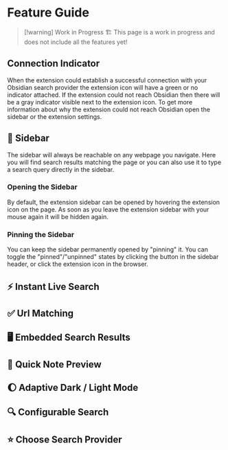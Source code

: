# Feature Guide

> [!warning] Work in Progress 🏗️
> This page is a work in progress and does not include all the features yet!

## Connection Indicator

When the extension could establish a successful connection with your Obsidian search provider the extension icon will have a green or no indicator attached.
If the extension could not reach Obsidian then there will be a gray indicator visible next to the extension icon.
To get more information about why the extension could not reach Obsidian open the sidebar or the extension settings.

## 📑 Sidebar

The sidebar will always be reachable on any webpage you navigate.
Here you will find search results matching the page or you can also use it to type a search query directly in the sidebar.

### Opening the Sidebar

By default, the extension sidebar can be opened by hovering the extension icon on the page.
As soon as you leave the extension sidebar with your mouse again it will be hidden again.

### Pinning the Sidebar

You can keep the sidebar permanently opened by "pinning" it. You can toggle the "pinned"/"unpinned" states by clicking
the button in the sidebar header, or click the extension icon in the browser. 

## ⚡ Instant Live Search



## ✅ Url Matching



## 🖥️ Embedded Search Results



## 👀 Quick Note Preview



## 🌔 Adaptive Dark / Light Mode



## 🔍 Configurable Search



## ⭐ Choose Search Provider